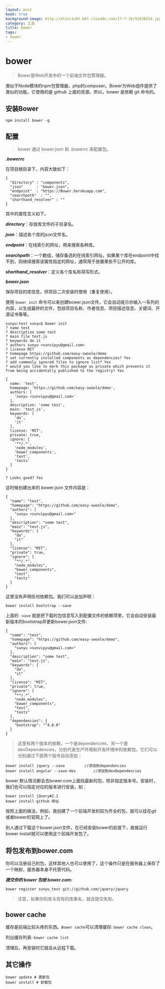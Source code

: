 ```yaml
---
layout: post
book: true
background-image: http://ot1cc1u9t.bkt.clouddn.com/17-7-16/91630214.jpg
category: 工具
title: bower
tags:
- bower
---
```


bower
===
>Bower是Web开发中的一个前端文件包管理器。

类似于Node模块的npm包管理器，php的composer。Bower为Web组件提供了类似的功能。它使用的是 github 上面的资源。所以，bower 是依赖 git 命令的。

安装Bower
---

```
npm install bower -g
```

配置
---
>bower 通过 bower.json 和 .bowerrc 来配置包。

***.bowerrc***

在项目根目录下，内容大致如下：

```
{
  "directory" : "components",
  "json"      : "bower.json",
  "endpoint"  : "https://Bower.herokuapp.com",
  "searchpath"  : "",
  "shorthand_resolver" : ""
}
```

其中的属性含义如下。

***directory***：存放库文件的子目录名。

***json***：描述各个库的json文件名。

***endpoint***：在线索引的网址，用来搜索各种库。

***searchpath***：一个数组，储存备选的在线索引网址。如果某个库在endpoint中找不到，则继续搜索该属性指定的网址，通常用于放置某些不公开的库。

***shorthand_resolver***：定义各个库名称简写形式。


***bower.json***

保存项目的库信息，供项目二次安装时使用（重复使用）。

使用 ```bower init``` 命令可以来创建bower.json文件，它会自动提示你输入一系列的内容，以生成最终的文件，包括项目名称、作者信息、项目描述信息、关键词、开源证书等等。

```
sunyu:test sunyu$ bower init
? name test
? description some test
? main file test.js
? keywords do it
? authors sunyu <sunvipyu@gmail.com>
? license MIT
? homepage https://github.com/easy-swoole/demo
? set currently installed components as dependencies? Yes
? add commonly ignored files to ignore list? Yes
? would you like to mark this package as private which prevents it from being accidentally published to the registry? Yes

{
  name: 'test',
  homepage: 'https://github.com/easy-swoole/demo',
  authors: [
    'sunyu <sunvipyu@gmail.com>'
  ],
  description: 'some test',
  main: 'test.js',
  keywords: [
    'do',
    'it'
  ],
  license: 'MIT',
  private: true,
  ignore: [
    '**/.*',
    'node_modules',
    'bower_components',
    'test',
    'tests'
  ]
}

? Looks good? Yes
```

这时候创建出来的 bower.json 文件内容是：

```
{
  "name": "test",
  "homepage": "https://github.com/easy-swoole/demo",
  "authors": [
    "sunyu <sunvipyu@gmail.com>"
  ],
  "description": "some test",
  "main": "test.js",
  "keywords": [
    "do",
    "it"
  ],
  "license": "MIT",
  "private": true,
  "ignore": [
    "**/.*",
    "node_modules",
    "bower_components",
    "test",
    "tests"
  ]
}
```

这里没有声明任何依赖包。我们可以追加声明：

```
bower install bootstrap --save
```

上面的 ```-save``` 就是把下载的包信息写入到配置文件的依赖项里，它会自动安装最新版本的bootstrap并更新bower.json文件:

```
{
  "name": "test",
  "homepage": "https://github.com/easy-swoole/demo",
  "authors": [
    "sunyu <sunvipyu@gmail.com>"
  ],
  "description": "some test",
  "main": "test.js",
  "keywords": [
    "do",
    "it"
  ],
  "license": "MIT",
  "private": true,
  "ignore": [
    "**/.*",
    "node_modules",
    "bower_components",
    "test",
    "tests"
  ],
  "dependencies": {
    "bootstrap": "^4.0.0"
  }
}
```

>这里有两个版本的依赖，一个是dependencies，另一个是devDependencies，分别代表生产环境和开发环境中的依赖包，它们可以分别通过下面两个指令自动添加：

```
bower install jquery --save         //添加到dependencies
bower install angular --save-dev        //添加到devDependencies
```

bower 默认情况都会去bower.com上面找最新的包，除非指定版本号。安装时，我们也可以指定对应的版本进行安装，如：

```
bower install jQuery#2.1
bower install github 网址
```

按照上面的做法，例如，我创建了一个前端开发的较为齐全的包，就可以挂在git或者bower的官网上了。

别人通过下载这个bower.json文件，在已经安装bower的前提下，直接运行bower install就可以使用这个前端开发包了。

将包发布到bower.com
---
你可以注册自己的包，这样其他人也可以使用了，这个操作只是在服务器上保存了一个映射，服务器本身不托管代码。

***提交你的 bower 包给 bower.com:***

```
bower register sunyu_test git://github.com/jquery/jquery
```
>注意，如果你的库与现有的库重名，就会提交失败。

bower cache 
---
缓存是前端比较头疼的东西。```Bower cache```可以清理缓存: ```bower cache clean```。

列出缓存列表: ```bower cache list```

清理后，再安装时它就会从远程下载。

其它操作
---
```
bower update # 更新包
bower unstall # 卸载包
```